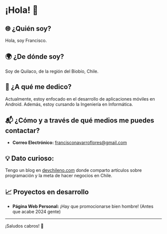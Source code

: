 # ¡Hola! 👋

## 🌐 ¿Quién soy?  
Hola, soy Francisco.

## 🌍 ¿De dónde soy?  
Soy de Quilaco, de la región del Biobío, Chile.

## 💼 ¿A qué me dedico?  
Actualmente, estoy enfocado en el desarrollo de aplicaciones móviles en Android. Además, estoy cursando la Ingeniería en Informática.


## 📬 ¿Cómo y a través de qué medios me puedes contactar?
- **Correo Electrónico:** [francisconavarroflores@gmail.com](mailto:francisconavarroflores@gmail.com)

## 💡 Dato curioso:    
Tengo un blog en [devchileno.com](https://devchileno.com) donde comparto artículos sobre programación y la meta de hacer negocios en Chile.


## 📈 Proyectos en desarrollo  
- **Página Web Personal:** ¡Hay que promocionarse bien hombre!  (Antes que acabe 2024 gente)  

---

¡Saludos cabros! 💪

